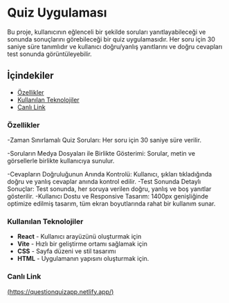 # Quiz Uygulaması

Bu proje, kullanıcının eğlenceli bir şekilde soruları yanıtlayabileceği ve sonunda sonuçlarını görebileceği bir quiz uygulamasıdır. Her soru için 30 saniye süre tanımlıdır ve kullanıcı doğru/yanlış yanıtlarını ve doğru cevapları test sonunda görüntüleyebilir.

## İçindekiler
- [Özellikler](#özellikler)
- [Kullanılan Teknolojiler](#kullanılan-teknolojiler)
- [Canlı Link](#canlı-link)
### Özellikler

-Zaman Sınırlamalı Quiz Soruları: Her soru için 30 saniye süre verilir.

-Soruların Medya Dosyaları ile Birlikte Gösterimi: Sorular, metin ve görsellerle birlikte kullanıcıya sunulur.

-Cevapların Doğruluğunun Anında Kontrolü: Kullanıcı, şıkları tıkladığında doğru ve yanlış cevaplar anında kontrol edilir.
-Test Sonunda Detaylı Sonuçlar: Test sonunda, her soruya verilen doğru, yanlış ve boş yanıtlar gösterilir.
-Kullanıcı Dostu ve Responsive Tasarım: 1400px genişliğinde optimize edilmiş tasarım, tüm ekran boyutlarında rahat bir kullanım sunar.

### Kullanılan Teknolojiler

- **React** - Kullanıcı arayüzünü oluşturmak için
- **Vite** - Hızlı bir geliştirme ortamı sağlamak için
- **CSS** - Sayfa düzeni ve stil tasarımı
- **HTML** - Uygulamanın yapısını oluşturmak için.

### Canlı Link

[(https://questionquizapp.netlify.app/)](https://questionquizapp.netlify.app/)

